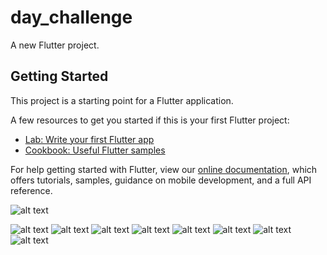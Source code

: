 # day_challenge

A new Flutter project.

## Getting Started

This project is a starting point for a Flutter application.

A few resources to get you started if this is your first Flutter project:

- [Lab: Write your first Flutter app](https://flutter.dev/docs/get-started/codelab)
- [Cookbook: Useful Flutter samples](https://flutter.dev/docs/cookbook)

For help getting started with Flutter, view our
[online documentation](https://flutter.dev/docs), which offers tutorials,
samples, guidance on mobile development, and a full API reference.

![alt text](https://github.com/smtsarial/day_challenge/blob/master/github-images/Screenshot_1648397910.png)

![alt text](https://github.com/smtsarial/day_challenge/blob/master/github-images/Screenshot_1648397910.png)
![alt text](https://github.com/smtsarial/day_challenge/blob/master/github-images/Screenshot_1648397919.png)
![alt text](https://github.com/smtsarial/day_challenge/blob/master/github-images/Screenshot_1648397921.png)
![alt text](https://github.com/smtsarial/day_challenge/blob/master/github-images/Screenshot_1648397925.png)
![alt text](https://github.com/smtsarial/day_challenge/blob/master/github-images/Screenshot_1648397940.png)
![alt text](https://github.com/smtsarial/day_challenge/blob/master/github-images/Screenshot_1648397949.png)
![alt text](https://github.com/smtsarial/day_challenge/blob/master/github-images/Screenshot_1648397953.png)
![alt text](https://github.com/smtsarial/day_challenge/blob/master/github-images/Screenshot_1648397966.png)
